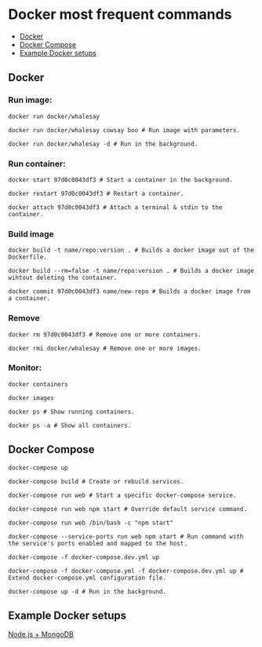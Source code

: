 # Docker most frequent commands

- [Docker](#docker)
- [Docker Compose](#docker-compose)
- [Example Docker setups](#example-docker-setups)

## Docker

### Run image:

`docker run docker/whalesay`

`docker run docker/whalesay cowsay boo # Run image with parameters.`

`docker run docker/whalesay -d # Run in the background.`

### Run container:

`docker start 97d0c0043df3 # Start a container in the background.`

`docker restart 97d0c0043df3 # Restart a container.`

`docker attach 97d0c0043df3 # Attach a terminal & stdin to the container.`

### Build image

`docker build -t name/repo:version . # Builds a docker image out of the Dockerfile.`

`docker build --rm=false -t name/repo:version . # Builds a docker image wihtout deleting the container.`

`docker commit 97d0c0043df3 name/new-repo # Builds a docker image from a container.`

### Remove

`docker rm 97d0c0043df3 # Remove one or more containers.`

`docker rmi docker/whalesay # Remove one or more images.`

### Monitor:

`docker containers`

`docker images`

`docker ps # Show running containers.`

`docker ps -a # Show all containers.`

## Docker Compose

`docker-compose up`

`docker-compose build # Create or rebuild services.`

`docker-compose run web # Start a specific docker-compose service.`

`docker-compose run web npm start # Override default service command.`

`docker-compose run web /bin/bash -c "npm start"`

`docker-compose --service-ports run web npm start # Run command with the service's ports enabled and mapped to the host.`

`docker-compose -f docker-compose.dev.yml up`

`docker-compose -f docker-compose.yml -f docker-compose.dev.yml up # Extend docker-compose.yml configuration file.`

`docker-compose up -d # Run in the background.`

## Example Docker setups

[Node.js + MongoDB](https://github.com/zurfyx/docker-node)